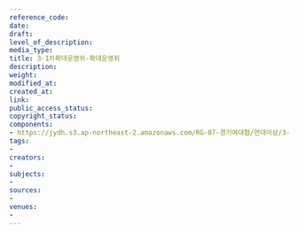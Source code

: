 ```yaml
---
reference_code: 
date: 
draft: 
level_of_description: 
media_type: 
title: 3-1차확대운영위-확대운영위
description: 
weight: 
modified_at: 
created_at: 
link: 
public_access_status: 
copyright_status: 
components:
- https://jydh.s3.ap-northeast-2.amazonaws.com/RG-07-경기여대협/연대미상/3-1차확대운영위-확대운영위.pdf
tags:
- 
creators:
- 
subjects:
- 
sources:
- 
venues:
- 
---
```

